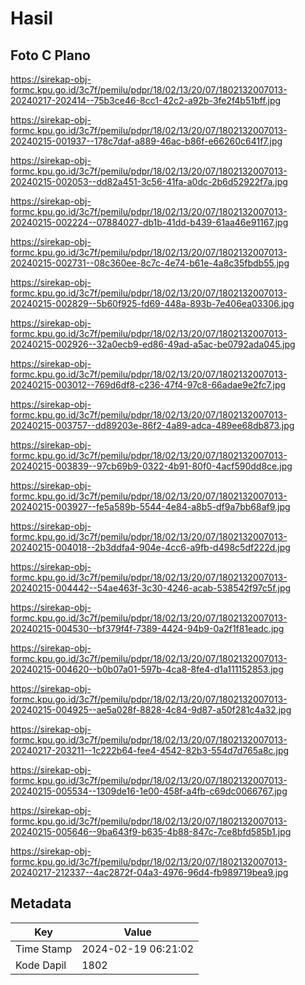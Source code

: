 # Hasil

## Foto C Plano

https://sirekap-obj-formc.kpu.go.id/3c7f/pemilu/pdpr/18/02/13/20/07/1802132007013-20240217-202414--75b3ce46-8cc1-42c2-a92b-3fe2f4b51bff.jpg

https://sirekap-obj-formc.kpu.go.id/3c7f/pemilu/pdpr/18/02/13/20/07/1802132007013-20240215-001937--178c7daf-a889-46ac-b86f-e66260c641f7.jpg

https://sirekap-obj-formc.kpu.go.id/3c7f/pemilu/pdpr/18/02/13/20/07/1802132007013-20240215-002053--dd82a451-3c56-41fa-a0dc-2b6d52922f7a.jpg

https://sirekap-obj-formc.kpu.go.id/3c7f/pemilu/pdpr/18/02/13/20/07/1802132007013-20240215-002224--07884027-db1b-41dd-b439-61aa46e91167.jpg

https://sirekap-obj-formc.kpu.go.id/3c7f/pemilu/pdpr/18/02/13/20/07/1802132007013-20240215-002731--08c360ee-8c7c-4e74-b61e-4a8c35fbdb55.jpg

https://sirekap-obj-formc.kpu.go.id/3c7f/pemilu/pdpr/18/02/13/20/07/1802132007013-20240215-002829--5b60f925-fd69-448a-893b-7e406ea03306.jpg

https://sirekap-obj-formc.kpu.go.id/3c7f/pemilu/pdpr/18/02/13/20/07/1802132007013-20240215-002926--32a0ecb9-ed86-49ad-a5ac-be0792ada045.jpg

https://sirekap-obj-formc.kpu.go.id/3c7f/pemilu/pdpr/18/02/13/20/07/1802132007013-20240215-003012--769d6df8-c236-47f4-97c8-66adae9e2fc7.jpg

https://sirekap-obj-formc.kpu.go.id/3c7f/pemilu/pdpr/18/02/13/20/07/1802132007013-20240215-003757--dd89203e-86f2-4a89-adca-489ee68db873.jpg

https://sirekap-obj-formc.kpu.go.id/3c7f/pemilu/pdpr/18/02/13/20/07/1802132007013-20240215-003839--97cb69b9-0322-4b91-80f0-4acf590dd8ce.jpg

https://sirekap-obj-formc.kpu.go.id/3c7f/pemilu/pdpr/18/02/13/20/07/1802132007013-20240215-003927--fe5a589b-5544-4e84-a8b5-df9a7bb68af9.jpg

https://sirekap-obj-formc.kpu.go.id/3c7f/pemilu/pdpr/18/02/13/20/07/1802132007013-20240215-004018--2b3ddfa4-904e-4cc6-a9fb-d498c5df222d.jpg

https://sirekap-obj-formc.kpu.go.id/3c7f/pemilu/pdpr/18/02/13/20/07/1802132007013-20240215-004442--54ae463f-3c30-4246-acab-538542f97c5f.jpg

https://sirekap-obj-formc.kpu.go.id/3c7f/pemilu/pdpr/18/02/13/20/07/1802132007013-20240215-004530--bf379f4f-7389-4424-94b9-0a2f1f81eadc.jpg

https://sirekap-obj-formc.kpu.go.id/3c7f/pemilu/pdpr/18/02/13/20/07/1802132007013-20240215-004620--b0b07a01-597b-4ca8-8fe4-d1a111152853.jpg

https://sirekap-obj-formc.kpu.go.id/3c7f/pemilu/pdpr/18/02/13/20/07/1802132007013-20240215-004925--ae5a028f-8828-4c84-9d87-a50f281c4a32.jpg

https://sirekap-obj-formc.kpu.go.id/3c7f/pemilu/pdpr/18/02/13/20/07/1802132007013-20240217-203211--1c222b64-fee4-4542-82b3-554d7d765a8c.jpg

https://sirekap-obj-formc.kpu.go.id/3c7f/pemilu/pdpr/18/02/13/20/07/1802132007013-20240215-005534--1309de16-1e00-458f-a4fb-c69dc0066767.jpg

https://sirekap-obj-formc.kpu.go.id/3c7f/pemilu/pdpr/18/02/13/20/07/1802132007013-20240215-005646--9ba643f9-b635-4b88-847c-7ce8bfd585b1.jpg

https://sirekap-obj-formc.kpu.go.id/3c7f/pemilu/pdpr/18/02/13/20/07/1802132007013-20240217-212337--4ac2872f-04a3-4976-96d4-fb989719bea9.jpg


## Metadata

| Key        | Value               |
| ---------- | ------------------- |
| Time Stamp | 2024-02-19 06:21:02 |
| Kode Dapil | 1802                |




